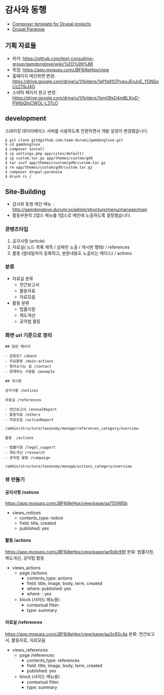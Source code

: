 # 감사와 동행

- [Composer template for Drupal projects](https://github.com/drupal-composer/drupal-project)
- [Drupal Paranoia](https://github.com/drupal-composer/drupal-paranoia)

## 기획 자료들

- 위키: https://github.com/text-consulting-group/gamdonglove/wiki/%ED%99%88
- 목업: https://app.moqups.com/JBF6j8eHpx/view
- 홈페이지 메인화면 변경: https://drive.google.com/drive/u/1/folders/1aYfp91CPvwsJEnJvE_YDNSoUz27lbJ4O
- 스테틱 페이지 원고 변경: https://drive.google.com/drive/u/1/folders/1gm0RsD4mBLXjxD-PWlbQfoCWOL-L3TcO

## development

스테이징 데이터베이스 서버를 사용하도록 전환하면서 개발 설정이 변경됐습니다.

```bash
$ git clone git@github.com:team-durumi/gamdonglove.git
$ cd gamdonglove
$ composer install
$ cp settings.php app/sites/default/
$ cp custom.tar.gz app/themes/custom/gd9
$ tar zxvf app/themes/custom/gd9/custom.tar.gz
$ rm app/themes/custom/gd9/custom.tar.gz
$ composer drupal:paranoia
$ drush rs /
```

## Site-Building

- 감사와 동행 메인 메뉴 :  http://gamdonglove.durumi.io/admin/structure/menu/manage/main
- 활동부분의 2뎁스 메뉴를 1뎁스로 메인에 노출하도록 결정했습니다.

### 콘텐츠타입

1. 공지사항 (article)
2. 자료실( 노드 목록 제목 / 날짜만 노출 / 게시판 형태) / references
3. 활동 (썸네일까지 등록하고, 본문내용도 노출되는 케이스) / actions

### 분류

* 자료실 분류
  - 연간보고서
  - 활동자료
  - 자료모음
* 활동 분류
  - 법률지원
  - 제도개선
  - 공익법 활동

### 화면 url 기준으로 정리

```
## 일반 페이지

- 감동은? /about
- 주요활동 /main-actions
- 찾아오시는 길 /contact
- 함께하는 사람들 /peoeple

## 게시판

공지사항 /notices

자료실 /references

- 연간보고서 /annualReport
- 활동자료 /others
- 자료모음 /actionReport

/admin/structure/taxonomy/manage/references_category/overview

활동  /actions

- 법률지원 /legal_support
- 제도개선 /research
- 공익법 활동 /campaign

/admin/structure/taxonomy/manage/actions_category/overview

```

### 뷰 만들기

#### 공지사항 /notices
https://app.moqups.com/JBF6j8eHpx/view/page/aa755995b

- views_notices
  * contents_type: notice
  * field: title, created
  * published: yes

#### 활동  /actions
https://app.moqups.com/JBF6j8eHpx/view/page/ae1b8c99f
분류: 법률지원, 제도개선, 공익법 활동

- views_actions
  + page /actions
    * contents_type: actions
    * field: title, image, body, term, created
    * where: published: yes
    * where: : yes
  + block (사이드 메뉴용)
    * contextual filter:
    * type: summary

#### 자료실  /references
https://app.moqups.com/JBF6j8eHpx/view/page/aa3c65c4a
분류: 연간보고서, 활동자료, 자료모음

- views_references
  + page /references
    * contents_type: references
    * field: title, image, body, term, created
    * published: yes
  + block (사이드 메뉴용)
    * contextual filter:
    * type: summary
```
